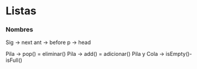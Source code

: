 # Listas
### Nombres
Sig -> next
ant -> before
p -> head

Pila -> pop() = eliminar()
Pila -> add() = adicionar()
Pila y Cola -> isEmpty()-isFull()

